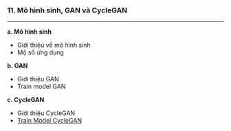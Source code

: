 ### 11. Mô hình sinh, GAN và CycleGAN
----

**a. Mô hình sinh**
- Giới thiệu về mô hình sinh
- Mộ số ứng dụng 

**b. GAN** 
- Giới thiệu GAN
- Train model GAN

**c. CycleGAN** 

- Giới thiệu CycleGAN
- [Train Model CycleGAN](https://github.com/bangoc123/learn-machine-learning-in-two-months/blob/master/gan/cyclegan/CycleGAN.ipynb)
